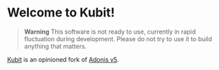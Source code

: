 # Welcome to Kubit!

> **Warning**
> This software is not ready to use, currently in rapid fluctuation during development.
> Please do not try to use it to build anything that matters.

[Kubit](https://kubitjs.com) is an opinioned fork of [Adonis v5](https://adonisjs.com).
